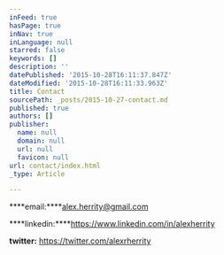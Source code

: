 ```yaml
---
inFeed: true
hasPage: true
inNav: true
inLanguage: null
starred: false
keywords: []
description: ''
datePublished: '2015-10-28T16:11:37.847Z'
dateModified: '2015-10-28T16:11:33.963Z'
title: Contact
sourcePath: _posts/2015-10-27-contact.md
published: true
authors: []
publisher:
  name: null
  domain: null
  url: null
  favicon: null
url: contact/index.html
_type: Article

---
```

****email:****alex.herrity@gmail.com

****linkedin:****https://www.linkedin.com/in/alexherrity

****twitter:**** https://twitter.com/alexrherrity